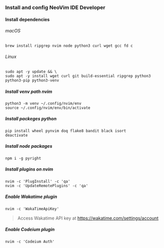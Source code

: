### Install and config NeoVim IDE Developer

#### Install dependencies

###### macOS

```console
brew install ripgrep nvim node python3 curl wget gcc fd c
```

###### Linux

```console
sudo apt -y update && \
sudo apt -y install wget curl git build-essential ripgrep python3 python3-pip python3-venv
```

##### Install venv path nvim

```console
python3 -m venv ~/.config/nvim/env
source ~/.config/nvim/env/bin/activate
```
##### Install packeges python

```console
pip install wheel pynvim doq flake8 bandit black isort
deactivate
```

##### Install node packages

```console
npm i -g pyright
```

##### Install plugins on nvim

```console
nvim -c 'PlugInstall' -c 'qa'
nvim -c 'UpdateRemotePlugins' -c 'qa'
```

##### Enable Wakatime plugin

```console
nvim -c 'WakaTimeApiKey'
```
> Access Wakatime API key at https://wakatime.com/settings/account

##### Enable Codeium plugin

```console
nvim -c 'Codeium Auth'
```
